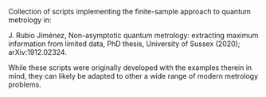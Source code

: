 Collection of scripts implementing the finite-sample approach to quantum metrology in:

J. Rubio Jiménez, Non-asymptotic quantum metrology: extracting maximum information from limited data, PhD thesis, University of Sussex (2020); arXiv:1912.02324.

While these scripts were originally developed with the examples therein in mind, they can likely be adapted to other a wide range of modern metrology problems.
